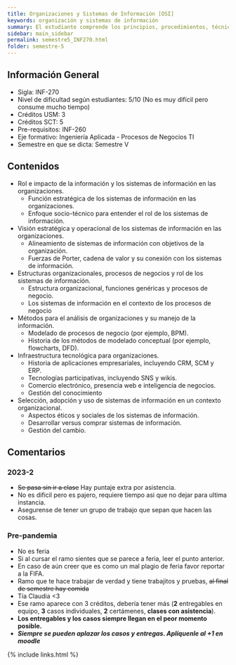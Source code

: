 ```yaml
---
title: Organizaciones y Sistemas de Información [OSI]
keywords: organización y sistemas de información
summary: El estudiante comprende los principios, procedimientos, técnicas y herramientas de la informática, aplicándolos a la gestión contextualizada de las organizaciones. El estudiante evalúa de forma crítica las diversas alternativas de sistemas de información, considerando su alineación al contexto y los objetivos estratégicos de una organización.
sidebar: main_sidebar
permalink: semestre5_INF270.html
folder: semestre-5
---
```


## Información General

- Sigla: INF-270
- Nivel de dificultad según estudiantes: 5/10 (No es muy difícil pero consume mucho tiempo)
- Créditos USM: 3
- Créditos SCT: 5
- Pre-requisitos: INF-260
- Eje formativo: Ingeniería Aplicada - Procesos de Negocios TI
- Semestre en que se dicta: Semestre V

## Contenidos

- Rol e impacto de la información y los sistemas de información en las organizaciones.
  - Función estratégica de los sistemas de información en las organizaciones.
  - Enfoque socio-técnico para entender el rol de los sistemas de información.
- Visión estratégica y operacional de los sistemas de información en las organizaciones.
  - Alineamiento de sistemas de información con objetivos de la organización.
  - Fuerzas de Porter, cadena de valor y su conexión con los sistemas de información.
- Estructuras organizacionales, procesos de negocios y rol de los sistemas de información.
  - Estructura organizacional, funciones genéricas y procesos de negocio.
  - Los sistemas de información en el contexto de los procesos de negocio
- Métodos para el análisis de organizaciones y su manejo de la información.
  - Modelado de procesos de negocio (por ejemplo, BPM).
  - Historia de los métodos de modelado conceptual (por ejemplo, flowcharts, DFD).
- Infraestructura tecnológica para organizaciones.
  - Historia de aplicaciones empresariales, incluyendo CRM, SCM y ERP.
  - Tecnologías participativas, incluyendo SNS y wikis.
  - Comercio electrónico, presencia web e inteligencia de negocios.
  - Gestión del conocimiento
- Selección, adopción y uso de sistemas de información en un contexto organizacional.
  - Aspectos éticos y sociales de los sistemas de información.
  - Desarrollar versus comprar sistemas de información.
  - Gestión del cambio.

## Comentarios

### 2023-2

- ~~Se pasa sin ir a clase~~ Hay puntaje extra por asistencia.
- No es dificil pero es pajero, requiere tiempo asi que no dejar para ultima instancia.
- Asegurense de tener un grupo de trabajo que sepan que hacen las cosas.

### Pre-pandemia

- No es feria
- Si al cursar el ramo sientes que se parece a feria, leer el punto anterior.
- En caso de aún creer que es como un mal plagio de feria favor reportar a la FIFA.
- Ramo que te hace trabajar de verdad y tiene trabajitos y pruebas, ~~al final de semestre hay comida~~
- Tía Claudia \<3
- Ese ramo aparece con 3 créditos, debería tener más (__2__ entregables en equipo, __3__ casos individuales, __2__ certámenes, __clases con asistencia__).
- __Los entregables y los casos siempre llegan en el peor momento posible.__
- ___Siempre se pueden aplazar los casos y entregas. Aplíquenle al +1 en moodle___

{% include links.html %}
